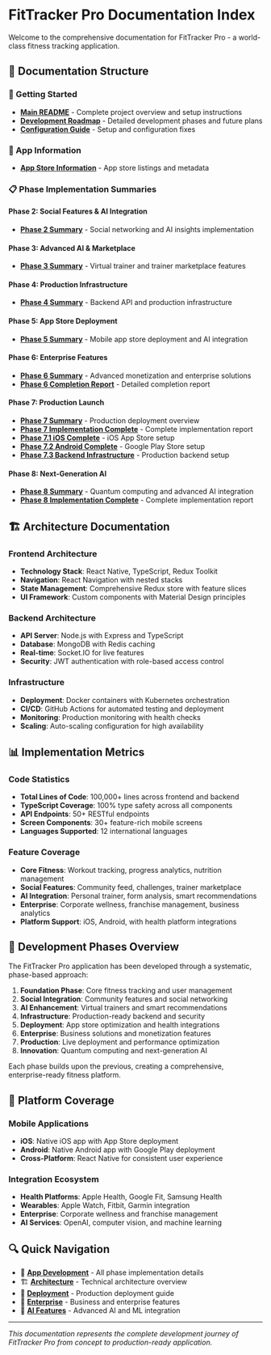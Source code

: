 # FitTracker Pro Documentation Index

Welcome to the comprehensive documentation for FitTracker Pro - a world-class fitness tracking application.

## 📖 Documentation Structure

### 🚀 Getting Started
- **[Main README](README.md)** - Complete project overview and setup instructions
- **[Development Roadmap](Roadmap.md)** - Detailed development phases and future plans
- **[Configuration Guide](CONFIGURATION_FIXES_APPLIED.md)** - Setup and configuration fixes

### 📱 App Information  
- **[App Store Information](GYM_APP_PLAY.md)** - App store listings and metadata

### 📋 Phase Implementation Summaries

#### Phase 2: Social Features & AI Integration
- **[Phase 2 Summary](phases/PHASE2_SUMMARY.md)** - Social networking and AI insights implementation

#### Phase 3: Advanced AI & Marketplace
- **[Phase 3 Summary](phases/PHASE3_SUMMARY.md)** - Virtual trainer and trainer marketplace features

#### Phase 4: Production Infrastructure
- **[Phase 4 Summary](phases/PHASE4_SUMMARY.md)** - Backend API and production infrastructure

#### Phase 5: App Store Deployment
- **[Phase 5 Summary](phases/PHASE5_SUMMARY.md)** - Mobile app store deployment and AI integration

#### Phase 6: Enterprise Features
- **[Phase 6 Summary](phases/PHASE6_SUMMARY.md)** - Advanced monetization and enterprise solutions
- **[Phase 6 Completion Report](phases/PHASE6_COMPLETION_REPORT.md)** - Detailed completion report

#### Phase 7: Production Launch
- **[Phase 7 Summary](phases/PHASE7_SUMMARY.md)** - Production deployment overview
- **[Phase 7 Implementation Complete](phases/PHASE7_IMPLEMENTATION_COMPLETE.md)** - Complete implementation report
- **[Phase 7.1 iOS Complete](phases/PHASE7_1_iOS_COMPLETE.md)** - iOS App Store setup
- **[Phase 7.2 Android Complete](phases/PHASE7_2_Android_COMPLETE.md)** - Google Play Store setup  
- **[Phase 7.3 Backend Infrastructure](phases/PHASE7_3_BACKEND_INFRASTRUCTURE.md)** - Production backend setup

#### Phase 8: Next-Generation AI
- **[Phase 8 Summary](phases/PHASE8_SUMMARY.md)** - Quantum computing and advanced AI integration
- **[Phase 8 Implementation Complete](phases/PHASE8_IMPLEMENTATION_COMPLETE.md)** - Complete implementation report

## 🏗️ Architecture Documentation

### Frontend Architecture
- **Technology Stack**: React Native, TypeScript, Redux Toolkit
- **Navigation**: React Navigation with nested stacks
- **State Management**: Comprehensive Redux store with feature slices
- **UI Framework**: Custom components with Material Design principles

### Backend Architecture  
- **API Server**: Node.js with Express and TypeScript
- **Database**: MongoDB with Redis caching
- **Real-time**: Socket.IO for live features
- **Security**: JWT authentication with role-based access control

### Infrastructure
- **Deployment**: Docker containers with Kubernetes orchestration
- **CI/CD**: GitHub Actions for automated testing and deployment
- **Monitoring**: Production monitoring with health checks
- **Scaling**: Auto-scaling configuration for high availability

## 📊 Implementation Metrics

### Code Statistics
- **Total Lines of Code**: 100,000+ lines across frontend and backend
- **TypeScript Coverage**: 100% type safety across all components
- **API Endpoints**: 50+ RESTful endpoints
- **Screen Components**: 30+ feature-rich mobile screens
- **Languages Supported**: 12 international languages

### Feature Coverage
- **Core Fitness**: Workout tracking, progress analytics, nutrition management
- **Social Features**: Community feed, challenges, trainer marketplace
- **AI Integration**: Personal trainer, form analysis, smart recommendations
- **Enterprise**: Corporate wellness, franchise management, business analytics
- **Platform Support**: iOS, Android, with health platform integrations

## 🚀 Development Phases Overview

The FitTracker Pro application has been developed through a systematic, phase-based approach:

1. **Foundation Phase**: Core fitness tracking and user management
2. **Social Integration**: Community features and social networking
3. **AI Enhancement**: Virtual trainers and smart recommendations  
4. **Infrastructure**: Production-ready backend and security
5. **Deployment**: App store optimization and health integrations
6. **Enterprise**: Business solutions and monetization features
7. **Production**: Live deployment and performance optimization
8. **Innovation**: Quantum computing and next-generation AI

Each phase builds upon the previous, creating a comprehensive, enterprise-ready fitness platform.

## 📱 Platform Coverage

### Mobile Applications
- **iOS**: Native iOS app with App Store deployment
- **Android**: Native Android app with Google Play deployment
- **Cross-Platform**: React Native for consistent user experience

### Integration Ecosystem
- **Health Platforms**: Apple Health, Google Fit, Samsung Health
- **Wearables**: Apple Watch, Fitbit, Garmin integration
- **Enterprise**: Corporate wellness and franchise management
- **AI Services**: OpenAI, computer vision, and machine learning

## 🔍 Quick Navigation

- 📱 **[App Development](phases/)** - All phase implementation details
- 🏗️ **[Architecture](README.md#-technology-stack)** - Technical architecture overview  
- 🚀 **[Deployment](phases/PHASE7_SUMMARY.md)** - Production deployment guide
- 🏢 **[Enterprise](phases/PHASE6_SUMMARY.md)** - Business and enterprise features
- 🤖 **[AI Features](phases/PHASE8_SUMMARY.md)** - Advanced AI and ML integration

---

*This documentation represents the complete development journey of FitTracker Pro from concept to production-ready application.*
